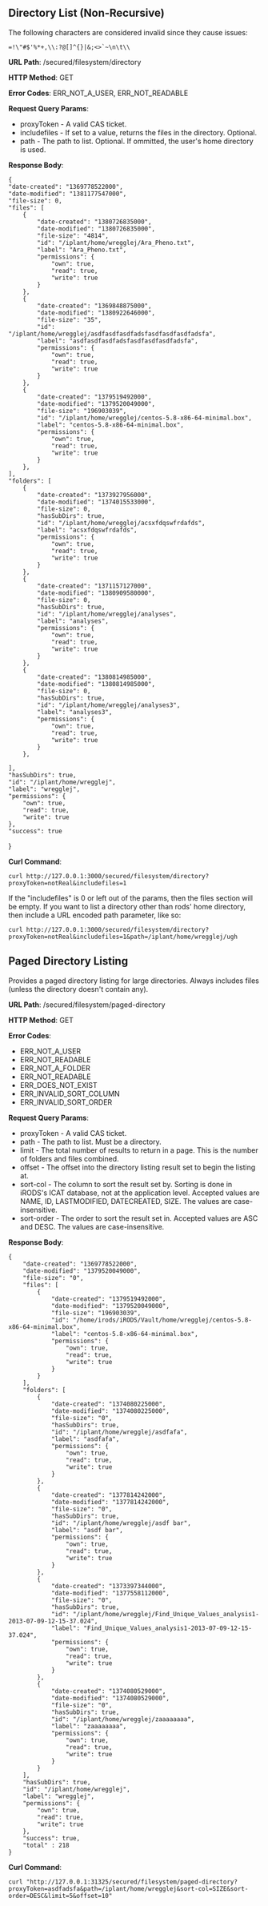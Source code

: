 Directory List (Non-Recursive)
------------------------------

The following characters are considered invalid since they cause issues:

    =!\"#$'%*+,\\:?@[]^{}|&;<>`~\n\t\\

__URL Path__: /secured/filesystem/directory

__HTTP Method__: GET

__Error Codes__: ERR_NOT_A_USER, ERR_NOT_READABLE

__Request Query Params__:

* proxyToken - A valid CAS ticket.
* includefiles - If set to a value, returns the files in the directory. Optional.
* path - The path to list. Optional. If ommitted, the user's home directory is used.

__Response Body__:

    {
    "date-created": "1369778522000",
    "date-modified": "1381177547000",
    "file-size": 0,
    "files": [
        {
            "date-created": "1380726835000",
            "date-modified": "1380726835000",
            "file-size": "4814",
            "id": "/iplant/home/wregglej/Ara_Pheno.txt",
            "label": "Ara_Pheno.txt",
            "permissions": {
                "own": true,
                "read": true,
                "write": true
            }
        },
        {
            "date-created": "1369848875000",
            "date-modified": "1380922646000",
            "file-size": "35",
            "id": "/iplant/home/wregglej/asdfasdfasdfadsfasdfasdfasdfadsfa",
            "label": "asdfasdfasdfadsfasdfasdfasdfadsfa",
            "permissions": {
                "own": true,
                "read": true,
                "write": true
            }
        },
        {
            "date-created": "1379519492000",
            "date-modified": "1379520049000",
            "file-size": "196903039",
            "id": "/iplant/home/wregglej/centos-5.8-x86-64-minimal.box",
            "label": "centos-5.8-x86-64-minimal.box",
            "permissions": {
                "own": true,
                "read": true,
                "write": true
            }
        },
    ],
    "folders": [
        {
            "date-created": "1373927956000",
            "date-modified": "1374015533000",
            "file-size": 0,
            "hasSubDirs": true,
            "id": "/iplant/home/wregglej/acsxfdqswfrdafds",
            "label": "acsxfdqswfrdafds",
            "permissions": {
                "own": true,
                "read": true,
                "write": true
            }
        },
        {
            "date-created": "1371157127000",
            "date-modified": "1380909580000",
            "file-size": 0,
            "hasSubDirs": true,
            "id": "/iplant/home/wregglej/analyses",
            "label": "analyses",
            "permissions": {
                "own": true,
                "read": true,
                "write": true
            }
        },
        {
            "date-created": "1380814985000",
            "date-modified": "1380814985000",
            "file-size": 0,
            "hasSubDirs": true,
            "id": "/iplant/home/wregglej/analyses3",
            "label": "analyses3",
            "permissions": {
                "own": true,
                "read": true,
                "write": true
            }
        },

    ],
    "hasSubDirs": true,
    "id": "/iplant/home/wregglej",
    "label": "wregglej",
    "permissions": {
        "own": true,
        "read": true,
        "write": true
    },
    "success": true
}

__Curl Command__:

    curl http://127.0.0.1:3000/secured/filesystem/directory?proxyToken=notReal&includefiles=1

If the "includefiles" is 0 or left out of the params, then the files section will be empty.
If you want to list a directory other than rods' home directory, then include a URL encoded
path parameter, like so:

    curl http://127.0.0.1:3000/secured/filesystem/directory?proxyToken=notReal&includefiles=1&path=/iplant/home/wregglej/ugh


Paged Directory Listing
-----------------------

Provides a paged directory listing for large directories. Always includes files (unless the directory doesn't contain any).

__URL Path__: /secured/filesystem/paged-directory

__HTTP Method__: GET

__Error Codes__:

* ERR_NOT_A_USER
* ERR_NOT_READABLE
* ERR_NOT_A_FOLDER
* ERR_NOT_READABLE
* ERR_DOES_NOT_EXIST
* ERR_INVALID_SORT_COLUMN
* ERR_INVALID_SORT_ORDER

__Request Query Params__:

* proxyToken - A valid CAS ticket.
* path - The path to list. Must be a directory.
* limit - The total number of results to return in a page. This is the number of folders and files combined.
* offset - The offset into the directory listing result set to begin the listing at.
* sort-col - The column to sort the result set by. Sorting is done in iRODS's ICAT database, not at the application level. Accepted values are NAME, ID, LASTMODIFIED, DATECREATED, SIZE. The values are case-insensitive.
* sort-order - The order to sort the result set in. Accepted values are ASC and DESC. The values are case-insensitive.

__Response Body__:

    {
        "date-created": "1369778522000",
        "date-modified": "1379520049000",
        "file-size": "0",
        "files": [
            {
                "date-created": "1379519492000",
                "date-modified": "1379520049000",
                "file-size": "196903039",
                "id": "/home/irods/iRODS/Vault/home/wregglej/centos-5.8-x86-64-minimal.box",
                "label": "centos-5.8-x86-64-minimal.box",
                "permissions": {
                    "own": true,
                    "read": true,
                    "write": true
                }
            }
        ],
        "folders": [
            {
                "date-created": "1374080225000",
                "date-modified": "1374080225000",
                "file-size": "0",
                "hasSubDirs": true,
                "id": "/iplant/home/wregglej/asdfafa",
                "label": "asdfafa",
                "permissions": {
                    "own": true,
                    "read": true,
                    "write": true
                }
            },
            {
                "date-created": "1377814242000",
                "date-modified": "1377814242000",
                "file-size": "0",
                "hasSubDirs": true,
                "id": "/iplant/home/wregglej/asdf bar",
                "label": "asdf bar",
                "permissions": {
                    "own": true,
                    "read": true,
                    "write": true
                }
            },
            {
                "date-created": "1373397344000",
                "date-modified": "1377558112000",
                "file-size": "0",
                "hasSubDirs": true,
                "id": "/iplant/home/wregglej/Find_Unique_Values_analysis1-2013-07-09-12-15-37.024",
                "label": "Find_Unique_Values_analysis1-2013-07-09-12-15-37.024",
                "permissions": {
                    "own": true,
                    "read": true,
                    "write": true
                }
            },
            {
                "date-created": "1374080529000",
                "date-modified": "1374080529000",
                "file-size": "0",
                "hasSubDirs": true,
                "id": "/iplant/home/wregglej/zaaaaaaaa",
                "label": "zaaaaaaaa",
                "permissions": {
                    "own": true,
                    "read": true,
                    "write": true
                }
            }
        ],
        "hasSubDirs": true,
        "id": "/iplant/home/wregglej",
        "label": "wregglej",
        "permissions": {
            "own": true,
            "read": true,
            "write": true
        },
        "success": true,
        "total" : 218
    }

__Curl Command__:

    curl "http://127.0.0.1:31325/secured/filesystem/paged-directory?proxyToken=asdfadsfa&path=/iplant/home/wregglej&sort-col=SIZE&sort-order=DESC&limit=5&offset=10"